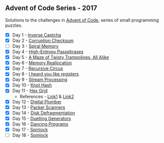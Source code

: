 ## Advent of Code Series - 2017

Solutions to the challenges in [Advent of Code](http://adventofcode.com/2017/about), series of small programming puzzles.

- [x] Day 1 - [Inverse Captcha](http://adventofcode.com/2017/day/1)
- [x] Day 2 - [Corruption Checksum](http://adventofcode.com/2017/day/2)
- [ ] Day 3 - [Spiral Memory](http://adventofcode.com/2017/day/3)
- [x] Day 4 - [High-Entropy Passphrases](http://adventofcode.com/2017/day/4)
- [x] Day 5 - [A Maze of Twisty Trampolines, All Alike](http://adventofcode.com/2017/day/5)
- [x] Day 6 - [Memory Reallocation](http://adventofcode.com/2017/day/6)
- [x] Day 7 - [Recursive Circus](http://adventofcode.com/2017/day/7)
- [x] Day 8 - [I heard you like registers](http://adventofcode.com/2017/day/8)
- [x] Day 9 - [Stream Processing](http://adventofcode.com/2017/day/9)
- [x] Day 10 - [Knot Hash](http://adventofcode.com/2017/day/10)
- [x] Day 11 - [Hex Grid](http://adventofcode.com/2017/day/11)
    - References - [Link1](http://keekerdc.com/2011/03/hexagon-grids-coordinate-systems-and-distance-calculations/) & [Link2](https://www.redblobgames.com/grids/hexagons/)
- [x] Day 12 - [Digital Plumber](http://adventofcode.com/2017/day/12)
- [x] Day 13 - [Packer Scanners](http://adventofcode.com/2017/day/13)
- [x] Day 14 - [Disk Defragmentation](http://adventofcode.com/2017/day/14)
- [x] Day 15 - [Duelling Generators](http://adventofcode.com/2017/day/15)
- [x] Day 16 - [Dancing Programs](http://adventofcode.com/2017/day/16)
- [x] Day 17 - [Spinlock](http://adventofcode.com/2017/day/17)
- [ ] Day 18 - [Spinlock](http://adventofcode.com/2017/day/18)
